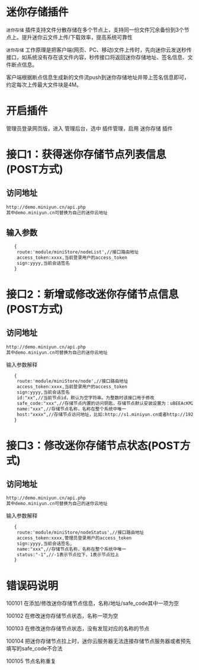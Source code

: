 # 迷你存储插件

`迷你存储` 插件支持文件分散存储在多个节点上，支持同一份文件冗余备份到3个节点上。提升迷你云文件上传/下载效率，提高系统可靠性

`迷你存储` 工作原理是把客户端(网页、PC、移动)文件上传时，先向迷你云发送秒传接口，如系统没有存在该文件内容，秒传接口将返回迷你存储地址、签名信息、文件断点信息。

客户端根据断点信息生成新的文件流push到迷你存储地址并带上签名信息即可，约定每次上传最大文件块是4M。

# 开启插件

管理员登录网页版，进入 管理后台，选中 插件管理，启用 迷你存储 插件


# 接口1：获得迷你存储节点列表信息(POST方式)
## 访问地址

```html
http://demo.miniyun.cn/api.php
其中demo.miniyun.cn可替换为自己的迷你云地址

```


## 输入参数
```html
   {
    route:'module/miniStore/nodeList',//接口路由地址
    access_token:xxxx,当前登录用户的access_token
    sign:yyyy,当前会话签名
   }
  ```
# 接口2：新增或修改迷你存储节点信息(POST方式)

## 访问地址

```html
http://demo.miniyun.cn/api.php
其中demo.miniyun.cn可替换为自己的迷你云地址

```
 输入参数解释
```html
   {
    route:'module/miniStore/node',//接口路由地址
    access_token:xxxx,当前登录用户的access_token
    sign:yyyy,当前会话签名
    id:"xx",//当前节点id，默认为空字符串。为整数时该接口用于修改
    safe_code:"xxx",//存储节点内置的访问钥匙，存储节点默认安装设置为：uBEEAcKM2D7sxpJD7QQEapsxiCmzPCyS
    name:"xxx",//存储节点名称，名称在整个系统中唯一
    host:"xxxx",//存储节点访问地址，比如:http://s1.miniyun.cn或者http://192.168.0.11:8090，前面的http://或https://不能少得
   }
  ```
# 接口3：修改迷你存储节点状态(POST方式)
## 访问地址

```html
http://demo.miniyun.cn/api.php
其中demo.miniyun.cn可替换为自己的迷你云地址

```
输入参数解释
```html
   {
    route:'module/miniStore/nodeStatus',//接口路由地址
    access_token:xxxx,管理员登录用户的access_token
    sign:yyyy,当前会话签名,
    name:"xxx",//存储节点名称，名称在整个系统中唯一
    status:"-1",//-1表示节点拉下，1表示节点拉上
   }
  ```
# 错误码说明

100101 在添加/修改迷你存储节点信息，名称/地址/safe_code其中一项为空

100102 在修改迷你存储节点状态，名称一项为空

100103 在修改迷你存储节点状态，没有发现对应的名称的节点

100104 把迷你存储节点拉上时，迷你云服务器无法连接存储节点服务器或者预先填写的safe_code不合法

100105 节点名称重复
